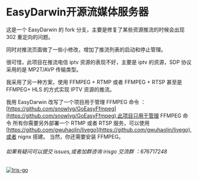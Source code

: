 # EasyDarwin开源流媒体服务器

这是一个 EasyDarwin 的 fork 分支，主要是修复了某些资源推流的时候会出现 302 重定向的问题。

同时对推流页面做了一些小修改，增加了推流列表的启动和停止管理。

很可惜，此项目在推流电信 iptv 资源的表现不好，主要是 iptv 的资源，SDP 协议采用的是 MP2T/AVP 传输类型。

我采用了另一种方案，使用 FFMPEG + RTMP 或者 FFMPEG + RTSP 甚至是 FFMPEG+ HLS 的方式实现 IPTV 资源的推流。

我用 EasyDarwin 改写了一个项目用于管理 FFMPEG 命令 ：[https://github.com/snowlyg/GoEasyFfmpeg](https://github.com/snowlyg/GoEasyFfmpeg),此项目只用于管理 FFMPEG 命令
所有你需要另外部署一个 RTMP 或者 RTSP 服务，可以使用 [https://github.com/gwuhaolin/livego](https://github.com/gwuhaolin/livego),或者 nignx 搭建。
当然，你还需要安装 FFMPEG。


###### 如果有疑问可以提交 issues,或者加群咨询 irisgo 交流群 ：676717248
<a target="_blank" href="//shang.qq.com/wpa/qunwpa?idkey=cc99ccf86be594e790eacc91193789746af7df4a88e84fe949e61e5c6d63537c"><img border="0" src="http://pub.idqqimg.com/wpa/images/group.png" alt="Iris-go" title="Iris-go"></a>
